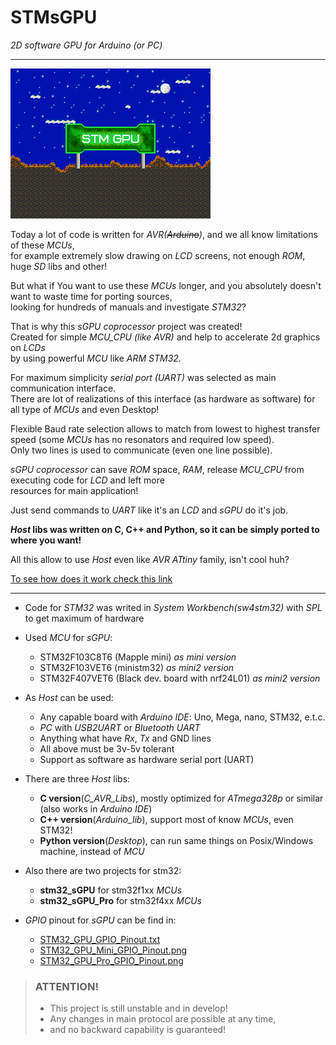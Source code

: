 # STMsGPU
*2D software GPU for Arduino (or PC)*
***
![Logo ](pics/logoGPU.png "Logo")

Today a lot of code is written for *AVR(~~Arduino~~)*, and we all know limitations of these *MCUs*,  
for example extremely slow drawing on *LCD* screens, not enough *ROM*, huge *SD* libs and other!

But what if You want to use these *MCUs* longer, and you absolutely doesn't want to waste time for porting sources,  
looking for hundreds of manuals and investigate *STM32*?

That is why this *sGPU coprocessor* project was created!  
Created for simple *MCU_CPU (like AVR)* and help to accelerate 2d graphics on *LCDs*  
by using powerful *MCU* like *ARM STM32*.

For maximum simplicity *serial port (UART)* was selected as main communication interface.  
There are lot of realizations of this interface (as hardware as software) for all type of *MCUs* and even Desktop!

Flexible Baud rate selection allows to match from lowest to highest transfer speed (some *MCUs* has no resonators and required low speed).  
Only two lines is used to communicate (even one line possible).

*sGPU coprocessor* can save *ROM* space, *RAM*, release *MCU_CPU* from executing code for *LCD* and left more  
resources for main application!

Just send commands to *UART* like it's an *LCD* and *sGPU* do it's job.

***Host* libs was written on C, C++ and Python, so it can be simply ported to where you want!**

All this allow to use *Host* even like *AVR ATtiny* family, isn't cool huh?

[To see how does it work check this link](https://www.youtube.com/channel/UCDXVQ9ZfQl8Ddeu_3qiwSiA "My YouTube channel")
***

* Code for *STM32* was writed in *System Workbench(sw4stm32)* with *SPL* to get maximum of hardware

* Used *MCU* for *sGPU*:
  * STM32F103C8T6 (Mapple mini) *as mini version*
  * STM32F103VET6 (ministm32) *as mini2 version*
  * STM32F407VET6 (Black dev. board with nrf24L01) *as mini2 version*
  
* As *Host* can be used:
  * Any capable board with *Arduino IDE*: Uno, Mega, nano, STM32, e.t.c.
  * *PC* with *USB2UART* or *Bluetooth UART*
  * Anything what have *Rx*, *Tx* and GND lines
  * All above must be 3v-5v tolerant
  * Support as software as hardware serial port (UART)

* There are three *Host* libs:
  * **C version**(*C_AVR_Libs*), mostly optimized for *ATmega328p* or similar (also works in *Arduino IDE*)
  * **C++ version**(*Arduino_lib*), support most of know *MCUs*, even STM32!
  * **Python version**(*Desktop*), can run same things on Posix/Windows machine, instead of *MCU*

* Also there are two projects for stm32:
  * **stm32_sGPU** for stm32f1xx *MCUs*
  * **stm32_sGPU_Pro** for stm32f4xx *MCUs*
  
* *GPIO* pinout for *sGPU* can be find in:
  * [STM32_GPU_GPIO_Pinout.txt](/STM32_Project/STM32_GPU_GPIO_Pinout.txt)
  * [STM32_GPU_Mini_GPIO_Pinout.png](/STM32_Project/STM32F103C8T6_pinout.png)
  * [STM32_GPU_Pro_GPIO_Pinout.png](/STM32_Project/STM32F407VET6_pinout.png)

> ### ATTENTION!
>  * This project is still unstable and in develop!
>  * Any changes in main protocol are possible at any time,
>  * and no backward capability is guaranteed!
